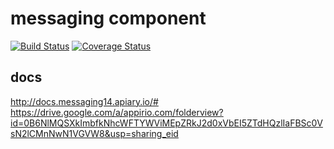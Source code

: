 # messaging component
[![Build Status](https://magnum.travis-ci.com/appirio-tech/messaging.svg?token=sjYcnNqPWxBpKgooh32F)](https://magnum.travis-ci.com/appirio-tech/messaging)
[![Coverage Status](https://coveralls.io/repos/appirio-tech/messaging/badge.svg?branch=master&t=qP5jFO)](https://coveralls.io/r/appirio-tech/messaging?branch=master)

## docs
http://docs.messaging14.apiary.io/#
https://drive.google.com/a/appirio.com/folderview?id=0B6NlMQSXkImbfkNhcWFTYWViMEpZRkJ2d0xVbEI5ZTdHQzlIaFBSc0VsN2lCMnNwN1VGVW8&usp=sharing_eid
